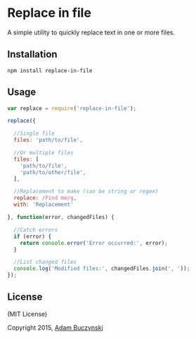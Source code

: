 # Replace in file
A simple utility to quickly replace text in one or more files.

## Installation
```shell
npm install replace-in-file
```

## Usage
```js
var replace = require('replace-in-file');

replace({

  //Single file
  files: 'path/to/file',

  //Or multiple files
  files: [
    'path/to/file',
    'path/to/other/file',
  ],

  //Replacement to make (can be string or regex)
  replace: /Find me/g,
  with: 'Replacement'

}, function(error, changedFiles) {

  //Catch errors
  if (error) {
    return console.error('Error occurred:', error);
  }

  //List changed files
  console.log('Modified files:', changedFiles.join(', '));
});
```

## License
(MIT License)

Copyright 2015, [Adam Buczynski](http://adambuczynski.com)
